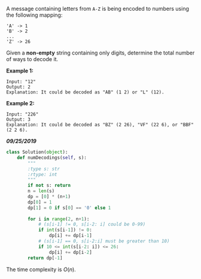 A message containing letters from `A-Z` is being encoded to numbers using the following mapping:

```
'A' -> 1
'B' -> 2
...
'Z' -> 26
```

Given a **non-empty** string containing only digits, determine the total number of ways to decode it.

**Example 1:**

```
Input: "12"
Output: 2
Explanation: It could be decoded as "AB" (1 2) or "L" (12).
```

**Example 2:**

```
Input: "226"
Output: 3
Explanation: It could be decoded as "BZ" (2 26), "VF" (22 6), or "BBF" (2 2 6).
```

***09/25/2019***

```python
class Solution(object):
    def numDecodings(self, s):
        """
        :type s: str
        :rtype: int
        """
        if not s: return
        n = len(s)
        dp = [0] * (n+1)
        dp[0] = 1
        dp[1] = 0 if s[0] == '0' else 1
        
        for i in range(2, n+1):
            # (s[i-1] != 0, s[i-2: i] could be 0-99)
            if int(s[i-1]) != 0:
                dp[i] += dp[i-1]
            # (s[i-1] == 0, s[i-2:i] must be greater than 10)
            if 10 <= int(s[i-2: i]) <= 26:
                dp[i] += dp[i-2]
        return dp[-1]
```

The time complexity is $O(n)$.